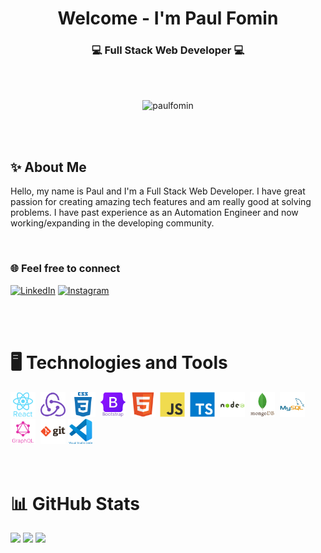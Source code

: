 <h1 align="center">Welcome - I'm Paul Fomin</h1>
<h3 align="center">💻 Full Stack Web Developer 💻</h3>
<br>
<br>
<p align="center"> <img src="https://komarev.com/ghpvc/?username=fomin2000&label=Profile%20Visits&color=0e75b6&style=flat" alt="paulfomin" /> </p>

<br>
<br>

## ✨ About Me

Hello, my name is Paul and I'm a Full Stack Web Developer. I have great passion for creating amazing tech features and am really good at solving problems. I have past experience as an Automation Engineer and now working/expanding in the developing community.

<br>

### 🌐 Feel free to connect
[![LinkedIn](https://img.shields.io/badge/LinkedIn-%230077B5.svg?logo=linkedin&logoColor=white)](https://www.linkedin.com/in/paul-fomin-233233236/) [![Instagram](https://img.shields.io/badge/Instagram-%23E4405F.svg?logo=Instagram&logoColor=white)](https://www.instagram.com/fominpasha___/) 

<br>
<br>

# 🖥 Technologies and Tools
<div>
  <img src="https://github.com/devicons/devicon/blob/master/icons/react/react-original-wordmark.svg" title="React" alt="React" width="40" height="40"/>&nbsp;
  <img src="https://github.com/devicons/devicon/blob/master/icons/redux/redux-original.svg" title="Redux" alt="Redux " width="40" height="40"/>&nbsp;
  <img src="https://github.com/devicons/devicon/blob/master/icons/css3/css3-plain-wordmark.svg"  title="CSS3" alt="CSS" width="40" height="40"/>&nbsp;
  <img src="https://github.com/devicons/devicon/blob/master/icons/bootstrap/bootstrap-original-wordmark.svg"  title="CSS3" alt="CSS" width="40" height="40"/>&nbsp;
  <img src="https://github.com/devicons/devicon/blob/master/icons/html5/html5-original.svg" title="HTML5" alt="HTML" width="40" height="40"/>&nbsp;
  <img src="https://github.com/devicons/devicon/blob/master/icons/javascript/javascript-original.svg" title="JavaScript" alt="JavaScript" width="40" height="40"/>&nbsp;
  <img src="https://github.com/devicons/devicon/blob/master/icons/typescript/typescript-original.svg" title="TypeScript" alt="TypeScript" width="40" height="40"/>&nbsp;
  <img src="https://github.com/devicons/devicon/blob/master/icons/nodejs/nodejs-original-wordmark.svg" title="NodeJS" alt="NodeJS" width="40" height="40"/>&nbsp;
  <img src="https://github.com/devicons/devicon/blob/master/icons/mongodb/mongodb-original-wordmark.svg" title="MongoDB" alt="MongoDB" width="40" height="40"/>&nbsp;
  <img src="https://github.com/devicons/devicon/blob/master/icons/mysql/mysql-original-wordmark.svg" title="MySQL" alt="MySQL" width="40" height="40"/>&nbsp;
  <img src="https://github.com/devicons/devicon/blob/master/icons/graphql/graphql-plain-wordmark.svg" title="GraphQL" alt="GraphQL" width="40" height="40"/>&nbsp;
  <img src="https://github.com/devicons/devicon/blob/master/icons/git/git-original-wordmark.svg" title="Git" **alt="Git" width="40" height="40"/>
  <img src="https://github.com/devicons/devicon/blob/master/icons/vscode/vscode-original-wordmark.svg" title="VS Code" **alt="VS Code" width="40" height="40"/>
</div>

<br>
<br>

# 📊 GitHub Stats
![](https://github-readme-stats.vercel.app/api/top-langs/?username=fomin2000&theme=tokyonight&hide_border=false&include_all_commits=true&count_private=false&layout=compact)
![](https://github-readme-stats.vercel.app/api?username=fomin2000&theme=tokyonight&hide_border=false&include_all_commits=true&count_private=false)
![](https://github-readme-streak-stats.herokuapp.com/?user=fomin2000&theme=tokyonight&hide_border=false)<br/>
